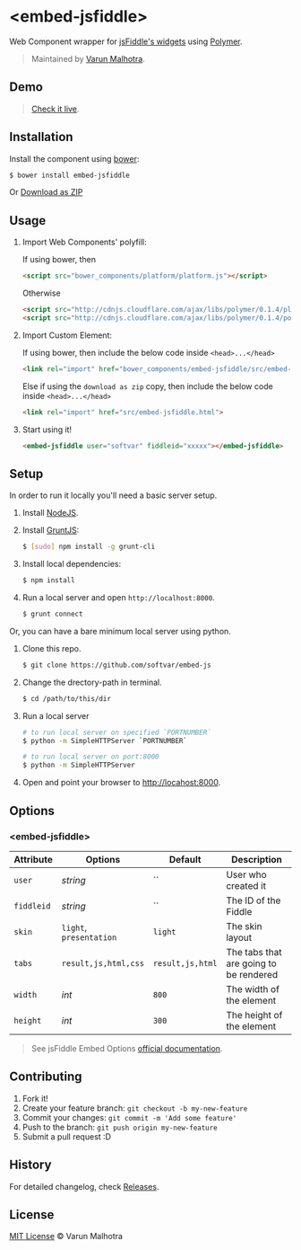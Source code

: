 # &lt;embed-jsfiddle&gt;

Web Component wrapper for [jsFiddle's widgets](http://doc.jsfiddle.net/use/embedding.html) using [Polymer](http://www.polymer-project.org/).

> Maintained by [Varun Malhotra](https://github.com/softvar).

## Demo

> [Check it live](http://softvar.github.io/embed-jsfiddle).

## Installation

Install the component using [bower](bower.io): 

```sh
$ bower install embed-jsfiddle
```

Or [Download as ZIP](http://github.com/softvar/embed-jsfiddle/archive/master.zip)

## Usage

1. Import Web Components' polyfill:
    
    If using bower, then

    ```html
    <script src="bower_components/platform/platform.js"></script>
    ```
    
    Otherwise


    ```html
    <script src="http://cdnjs.cloudflare.com/ajax/libs/polymer/0.1.4/platform.js"></script>
    <script src="http://cdnjs.cloudflare.com/ajax/libs/polymer/0.1.4/polymer.js"></script>

    ```

2. Import Custom Element:
    
    If using bower, then include the below code inside `<head>...</head>`

    ```html
    <link rel="import" href="bower_components/embed-jsfiddle/src/embed-jsfiddle.html">
    ```

    Else if using the `download as zip` copy, then include the below code inside `<head>...</head>` 

    ```html
    <link rel="import" href="src/embed-jsfiddle.html">
    ```

3. Start using it!

    ```html
    <embed-jsfiddle user="softvar" fiddleid="xxxxx"></embed-jsfiddle>
    ```

## Setup

In order to run it locally you'll need a basic server setup.

1. Install [NodeJS](http://nodejs.org/download/).
2. Install [GruntJS](http://gruntjs.com/):

    ```sh
    $ [sudo] npm install -g grunt-cli
    ```

3. Install local dependencies:

    ```sh
    $ npm install
    ```

4. Run a local server and open `http://localhost:8000`.

    ```sh
    $ grunt connect
    ```

Or, you can have a bare minimum local server using python.


1. Clone this repo.

    ```sh
    $ git clone https://github.com/softvar/embed-js
    ```

2. Change the drectory-path in terminal.

    ```sh
    $ cd /path/to/this/dir
    ```

3. Run a local server 

    ```sh
    # to run local server on specified `PORTNUMBER`
    $ python -m SimpleHTTPServer `PORTNUMBER` 
    ```
    
    ```sh
    # to run local server on port:8000
    $ python -m SimpleHTTPServer
    ```

4. Open and point your browser to [http://locahost:8000](http://locahost:8000).

## Options

### &lt;embed-jsfiddle&gt;

Attribute  | Options                    | Default                                                | Description
---        | ---                        | ---                                                    | ---
`user`     | *string*                   | ``                                                     | User who created it
`fiddleid` | *string*                   | ``                                                     | The ID of the Fiddle
`skin`     | `light`, `presentation`    | `light`                                                | The skin layout
`tabs`     | `result,js,html,css`       | `result,js,html`                                       | The tabs that are going to be rendered
`width`    | *int*                      | `800`                                                  | The width of the element
`height`   | *int*                      | `300`                                                  | The height of the element

> See jsFiddle Embed Options [official documentation](http://doc.jsfiddle.net/use/embedding.html).

## Contributing

1. Fork it!
2. Create your feature branch: `git checkout -b my-new-feature`
3. Commit your changes: `git commit -m 'Add some feature'`
4. Push to the branch: `git push origin my-new-feature`
5. Submit a pull request :D

## History

For detailed changelog, check [Releases](https://github.com/softvar/embed-jsfiddle/releases).

## License

[MIT License](http://opensource.org/licenses/MIT) © Varun Malhotra
